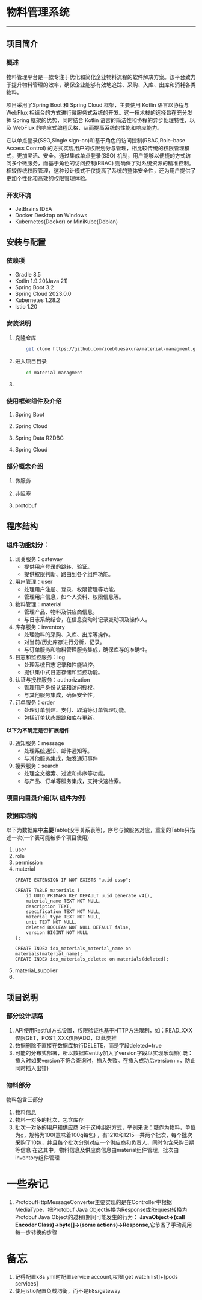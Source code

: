 # 物料管理系统

----

## 项目简介

### 概述

物料管理平台是一款专注于优化和简化企业物料流程的软件解决方案。该平台致力于提升物料管理的效率，确保企业能够有效地追踪、采购、入库、出库和消耗各类物料。

项目采用了Spring Boot 和 Spring Cloud 框架，主要使用 Kotlin 语言以协程与 WebFlux 相结合的方式进行微服务式系统的开发。这一技术栈的选择旨在充分发挥
Spring 框架的优势，同时结合 Kotlin 语言的简洁性和协程的异步处理特性，以及 WebFlux 的响应式编程风格，从而提高系统的性能和响应能力。

它以单点登录(SSO,Single sign-on)和基于角色的访问控制(RBAC,Role-base Access Control)
的方式实现用户的权限划分与管理，相比较传统的权限管理模式，更加灵活、安全。通过集成单点登录(SSO)
机制，用户能够以便捷的方式访问多个微服务，而基于角色的访问控制(RBAC)
则确保了对系统资源的精准控制。相较传统权限管理，这种设计模式不仅提高了系统的整体安全性，还为用户提供了更加个性化和高效的权限管理体验。

### 开发环境

- JetBrains IDEA
- Docker Desktop on Windows
- Kubernetes(Docker) or MiniKube(Debian)

## 安装与配置

### 依赖项

- Gradle 8.5
- Kotlin 1.9.20(Java 21)
- Spring Boot 3.2
- Spring Cloud 2023.0.0
- Kubernetes 1.28.2
- Istio 1.20

### 安装说明

1. 克隆仓库
   ```bash
       git clone https://github.com/icebluesakura/material-managment.git
   ```
2. 进入项目目录
   ```bash
       cd material-managment
   ```
3.

### 使用框架组件及介绍

1. Spring Boot

2. Spring Cloud

3. Spring Data R2DBC

4. Spring Cloud

### 部分概念介绍

1. 微服务

2. 非阻塞

3. protobuf

## 程序结构

### 组件功能划分：

1. 网关服务：gateway
    - 提供用户登录的跳转、验证。
    - 提供权限判断、路由到各个组件功能。
2. 用户管理：user
    - 处理用户注册、登录、权限管理等功能。
    - 管理用户信息，如个人资料、权限信息等。
3. 物料管理：material
    - 管理产品、物料及供应商信息。
    - 与日志系统结合，在信息变动时记录变动项及操作人。
4. 库存服务：inventory
    - 处理物料的采购、入库、出库等操作。
    - 对当前/历史库存进行分析，记录。
    - 与订单服务和物料管理服务集成，确保库存的准确性。
5. 日志和监控服务：log
    - 处理系统日志记录和性能监控。
    - 提供集中式日志存储和监控功能。
6. 认证与授权服务：authorization
    - 管理用户身份认证和访问授权。
    - 与其他服务集成，确保安全性。
7. 订单服务：order
    - 处理订单创建、支付、取消等订单管理功能。
    - 包括订单状态跟踪和库存更新。

**以下为不确定是否扩展组件**

8. 通知服务：message
    - 处理系统通知、邮件通知等。
    - 与其他服务集成，触发通知事件
9. 搜索服务：search
    - 处理全文搜索、过滤和排序等功能。
    - 与产品、订单等服务集成，支持快速检索。

### 项目内目录介绍(以 组件为例)

### 数据库结构

以下为数据库中**主要**Table(没写关系表等)，序号与微服务对应，重复的Table只描述一次(一个表可能被多个项目使用)

1. user
2. role
3. permission
4. material
   ```postgresql
   CREATE EXTENSION IF NOT EXISTS "uuid-ossp";
   
   CREATE TABLE materials (
       id UUID PRIMARY KEY DEFAULT uuid_generate_v4(),
       material_name TEXT NOT NULL,
       description TEXT,
       specification TEXT NOT NULL,
       material_type TEXT NOT NULL,
       unit TEXT NOT NULL,
       deleted BOOLEAN NOT NULL DEFAULT false,
       version BIGINT NOT NULL
   );
   
   CREATE INDEX idx_materials_material_name on materials(material_name);
   CREATE INDEX idx_materials_deleted on materials(deleted);
   ```
5. material_supplier
6.

## 项目说明

### 部分设计思路

1. API使用Restful方式设置，权限验证也基于HTTP方法限制，如：READ_XXX仅限GET，POST_XXX仅限ADD，以此类推
2. 数据删除不直接在数据库执行DELETE，而是字段deleted=true
3. 可能的分布式部署，所以数据库entity加入了version字段以实现乐观锁(
   既：插入时如果version不符合查询时，插入失败。在插入成功后version++，防止同时插入出错)

### 物料部分

物料包含三部分

1. 物料信息
2. 物料一对多的批次，包含库存
3. 批次一对多的用户和供应商
   对于这种组织方式，举例来说：糖作为物料，单位为g，规格为100(意味着100g每包)
   ，有1210和1215一共两个批次，每个批次采购了10包，并且每个批次分别对应一个供应商和负责人，同时包含采购日期等信息
   在这其中，物料信息及供应商信息由material组件管理，批次由inventory组件管理

# 一些杂记

1. ProtobufHttpMessageConverter主要实现的是在Controller中根据MediaType，把Protobuf Java
   Object转换为Response或Request转换为Protobuf Java Object的过程(期间可能发生的行为：
   **JavaObject->(call Encoder Class)->byte[]->(some actions)->Response**,它节省了手动调用每一步转换的步骤

# 备忘

1. 记得配置k8s yml时配置service account,权限[get watch list]+[pods services]
2. 使用istio配置负载均衡，而不是k8s/gateway
